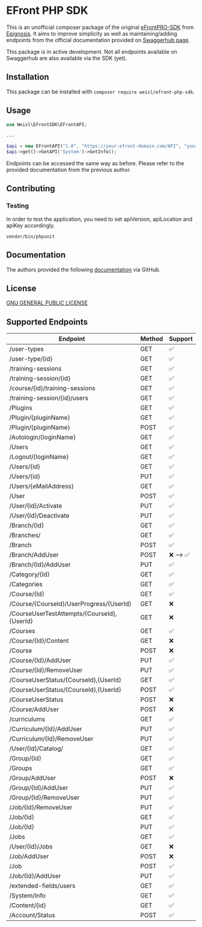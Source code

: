 # EFront PHP SDK

This is an unofficial composer package of the original [eFrontPRO-SDK](https://github.com/epignosis/efrontPRO-SDK/) from [Epignosis](https://www.epignosishq.com/). 
It aims to improve simplicity as well as maintaining/adding endpoints from the official documentation provided on [Swaggerhub page](https://app.swaggerhub.com/apis/Epignosis/Efront-API/1.0.0#/).

This package is in active development. 
Not all endpoints available on Swaggerhub are also available via the SDK (yet).

## Installation

This package can be installed with ```composer require weisl/efront-php-sdk```.

## Usage

```php
use Weisl\EFrontSDK\EFrontAPI;

...

$api = new EFrontAPI("1.0", "https://your-efront-domain.com/API", "your-api-key");
$api->get()->GetAPI('System')->GetInfo();

```

Endpoints can be accessed the same way as before. Please refer to the provided documentation from the previous author.

## Contributing

### Testing

In order to test the application, you need to set apiVersion, apiLocation and apiKey accordingly.

```vendor/bin/phpunit```

## Documentation

The authors provided the following [documentation](https://github.com/epignosis/efrontPRO-SDK/blob/master/Documentation/API%20Documentation.pdf) via GitHub.
## License

[GNU GENERAL PUBLIC LICENSE](https://github.com/kilianweisl/efront-php-sdk/blob/main/LICENSE.md)

## Supported Endpoints

| Endpoint                          | Method   | Support     |
| -----------                       | -------- | ----------- |
| /user-types                       | GET      | ✅          |
| /user-type/{id}                   | GET      | ✅          |
| /training-sessions                | GET      | ✅          |
| /training-session/{id}            | GET      | ✅          |
| /course/{id}/training-sessions    | GET      | ✅          |
| /training-session/{id}/users      | GET      | ✅          |
| /Plugins                          | GET      | ✅          |
| /Plugin/{pluginName}              | GET      | ✅          |
| /Plugin/{pluginName}              | POST     | ✅          |
| /Autologin/{loginName}            | GET      | ✅          |
| /Users                            | GET      | ✅          |
| /Logout/{loginName}               | GET      | ✅          |
| /Users/{id}                       | GET      | ✅          |
| /Users/{id}                       | PUT      | ✅          |
| /Users/{eMailAddress}             | GET      | ✅          |
| /User                             | POST     | ✅          |
| /User/{Id}/Activate               | PUT      | ✅          |
| /User/{Id}/Deactivate             | PUT      | ✅          |
| /Branch/{Id}                      | GET      | ✅          |
| /Branches/                        | GET      | ✅          |
| /Branch                           | POST     | ✅          |
| /Branch/AddUser                   | POST     | ❌ --> ✅   |
| /Branch/{Id}/AddUser              | PUT      | ✅          |
| /Category/{Id}                    | GET      | ✅          |
| /Categories                       | GET      | ✅          |
| /Course/{Id}                      | GET      | ✅          |
| /Course/{CourseId}/UserProgress/{UserId}| GET      | ❌    |
| /CourseUserTestAttempts/{CourseId},{UserId}| GET   | ❌    |
| /Courses                          | GET      | ✅          |
| /Course/{Id}/Content              | GET      | ❌          |
| /Course                           | POST     | ❌          |
| /Course/{Id}/AddUser              | PUT      | ✅          |
| /Course/{Id}/RemoveUser           | PUT      | ✅          |
| /CourseUserStatus/{CourseId},{UserId}| GET   | ✅          |
| /CourseUserStatus/{CourseId},{UserId}| POST  | ✅          |
| /CourseUserStatus                 | POST     | ❌          |
| /Course/AddUser                   | POST     | ❌          |
| /curriculums                      | GET      | ✅          |
| /Curriculum/{Id}/AddUser          | PUT      | ✅          |
| /Curriculum/{Id}/RemoveUser       | PUT      | ✅          |
| /User/{Id}/Catalog/               | GET      | ✅          |
| /Group/{Id}                       | GET      | ✅          |
| /Groups                           | GET      | ✅          |
| /Group/AddUser                    | POST     | ❌          |
| /Group/{Id}/AddUser               | PUT      | ✅          |
| /Group/{Id}/RemoveUser            | PUT      | ✅          |
| /Job/{Id}/RemoveUser              | PUT      | ✅          |
| /Job/{Id}                         | GET      | ✅          |
| /Job/{Id}                         | PUT      | ✅          |
| /Jobs                             | GET      | ✅          |
| /User/{Id}/Jobs                   | GET      | ❌          |
| /Job/AddUser                      | POST     | ❌          |
| /Job                              | POST     | ✅          |
| /Job/{Id}/AddUser                 | PUT      | ✅          |
| /extended-fields/users            | GET      | ✅          |
| /System/Info                      | GET      | ✅          |
| /Content/{id}                     | GET      | ✅          |
| /Account/Status                   | POST     | ✅          |
